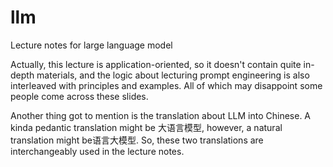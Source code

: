 # llm
Lecture notes for large language model

Actually, this lecture is application-oriented, so it doesn't contain quite in-depth materials, and the logic about lecturing prompt engineering is also interleaved with principles and examples. All of which may disappoint some people come across these slides.

Another thing got to mention is the translation about LLM into Chinese. A kinda pedantic translation might be 大语言模型, however, a natural translation might be语言大模型. So, these two translations are interchangeably used in the lecture notes.

 
